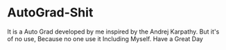 # AutoGrad-Shit
It is a Auto Grad developed by me inspired by the Andrej Karpathy. But it's of no use, Because no one use it Including Myself. Have a Great Day
